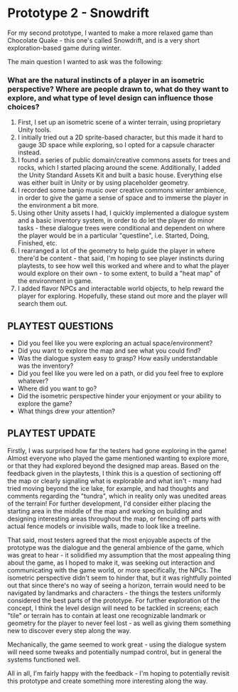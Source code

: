 # Prototype 2 - Snowdrift

For my second prototype, I wanted to make a more relaxed game than Chocolate Quake - this one's called Snowdrift, and is a very short exploration-based game during winter.



The main question I wanted to ask was the following:

### What are the natural instincts of a player in an isometric perspective? Where are people drawn to, what do they want to explore, and what type of level design can influence those choices?

1. First, I set up an isometric scene of a winter terrain, using proprietary Unity tools.
2. I initially tried out a 2D sprite-based character, but this made it hard to gauge 3D space while exploring, so I opted for a capsule character instead.
3. I found a series of public domain/creative commons assets for trees and rocks, which I started placing around the scene. Additionally, I added the Unity Standard Assets Kit and built a basic house. Everything else was either built in Unity or by using placeholder geometry.
4. I recorded some banjo music over creative commons winter ambience, in order to give the game a sense of space and to immerse the player in the environment a bit more.
5. Using other Unity assets I had, I quickly implemented a dialogue system and a basic inventory system, in order to do let the player do minor tasks - these dialogue trees were conditional and dependent on where the player would be in a particular "questline", i.e. Started, Doing, Finished, etc.
6. I rearranged a lot of the geometry to help guide the player in where there'd be content - that said, I'm hoping to see player instincts during playtests, to see how well this worked and where and to what the player would explore on their own - to some extent, to build a "heat map" of the environment in game.
7. I added flavor NPCs and interactable world objects, to help reward the player for exploring. Hopefully, these stand out more and the player will search them out.



## PLAYTEST QUESTIONS

- Did you feel like you were exploring an actual space/environment?
- Did you want to explore the map and see what you could find?
- Was the dialogue system easy to grasp? How easily understandable was the inventory?
- Did you feel like you were led on a path, or did you feel free to explore whatever?
- Where did you want to go?
- Did the isometric perspective hinder your enjoyment or your ability to explore the game?
- What things drew your attention?

## PLAYTEST UPDATE

Firstly, I was surprised how far the testers had gone exploring in the game! Almost everyone who played the game mentioned wanting to explore more, or that they had explored beyond the designed map areas. Based on the feedback given in the playtests, I think this is a question of sectioning off the map or clearly signaling what is explorable and what isn't - many had tried moving beyond the ice lake, for example, and had thoughts and comments regarding the "tundra", which in reality only was unedited areas of the terrain! For further development, I'd consider either placing the starting area in the middle of the map and working on building and designing interesting areas throughout the map, or fencing off parts with actual fence models or invisible walls, made to look like a treeline.

That said, most testers agreed that the most enjoyable aspects of the prototype was the dialogue and the general ambience of the game, which was great to hear - it solidified my assumption that the most appealing thing about the game, as I hoped to make it, was seeking out interaction and communicating with the game world, or more specifically, the NPCs. The isometric perspective didn't seem to hinder that, but it was rightfully pointed out that since there's no way of seeing a horizon, terrain would need to be navigated by landmarks and characters - the things the testers uniformly considered the best parts of the prototype. For further exploration of the concept, I think the level design will need to be tackled in screens; each "tile" or terrain has to contain at least one recognizable landmark or geometry for the player to never feel lost - as well as giving them something new to discover every step along the way. 

Mechanically, the game seemed to work great - using the dialogue system will need some tweaks and potentially numpad control, but in general the systems functioned well. 

All in all, I'm fairly happy with the feedback - I'm hoping to potentially revisit this prototype and create something more interesting along the way.

